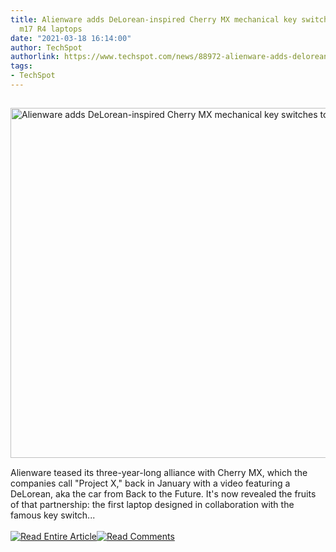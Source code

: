 ```yaml
---
title: Alienware adds DeLorean-inspired Cherry MX mechanical key switches to m15 R4,
  m17 R4 laptops
date: "2021-03-18 16:14:00"
author: TechSpot
authorlink: https://www.techspot.com/news/88972-alienware-adds-delorean-inspired-cherry-mx-mechanical-keys.html
tags:
- TechSpot
---
```

<a href="https://www.techspot.com/news/88972-alienware-adds-delorean-inspired-cherry-mx-mechanical-keys.html" target="_blank"><img src="https://static.techspot.com/images2/news/ts3_thumbs/2021/03/2021-03-18-ts3_thumbs-ed1.jpg" width="800" height="560" style="padding: 15px 0" title="Alienware adds DeLorean-inspired Cherry MX mechanical key switches to m15 R4, m17 R4 laptops" /></a><br />Alienware teased its three-year-long alliance with Cherry MX, which the companies call "Project X," back in January with a video featuring a DeLorean, aka the car from Back to the Future. It's now revealed the fruits of that partnership: the first laptop designed in collaboration with the famous key switch...<br /><br /><a href="https://www.techspot.com/news/88972-alienware-adds-delorean-inspired-cherry-mx-mechanical-keys.html"><img src="https://static.techspot.com/images/rss/rss_buttons_01.png" border="0" alt="Read Entire Article" /></a><a href="https://www.techspot.com/news/88972-alienware-adds-delorean-inspired-cherry-mx-mechanical-keys.html#comments"><img src="https://static.techspot.com/images/rss/rss_buttons_02.png" border="0" alt="Read Comments" /></a><br /><br />